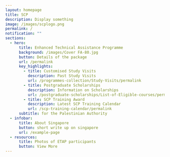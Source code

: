 ```yaml
---
layout: homepage
title: SCP
description: Display something
image: /images/scplogo.png
permalink: /
notification: ""
sections:
  - hero:
      title: Enhanced Technical Assistance Programme
      background: /images/Cover FA-80.jpg
      button: Details of the package
      url: /permalink
      key_highlights:
        - title: Customised Study Visits
          description: Past Study Visits
          url: /programmes-collection/Study-Visits/permalink
        - title: Postgraduate Scholarships
          description: Information on Scholarships
          url: /postgraduate-scholarships/List-of-Eligible-courses/permalink
        - title: SCP Training Award
          description: Latest SCP Training Calendar
          url: /scp-training-calendar/permalink
      subtitle: for the Palestinian Authority
  - infobar:
      title: About Singapore
      button: short write up on singapore
      url: /example-page
  - resources:
      title: Photos of ETAP participants
      button: View More
---
```

